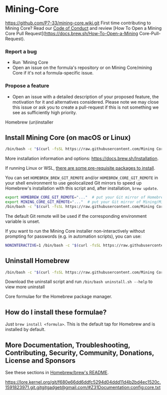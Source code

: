 #  Mining-Core

https://github.com/P7-33/mining-core.wiki.git
First time contributing to Mining Core? Read our [Code of Conduct](https://github.com/Homebrew/.github/blob/HEAD/CODE_OF_CONDUCT.md#code-of-conduct) and review [How To Open a Mining Core Pull Request](https://docs.brew.sh/How-To-Open-a-Mining Core-Pull-Request).

### Report a bug

* Run `Mining Core 
* Open an issue on the formula's repository or on Mining Core/mining Core if it's not a formula-specific issue.

### Propose a feature

* Open an issue with a detailed description of your proposed feature, the motivation for it and alternatives considered. Please note we may close this issue or ask you to create a pull-request if this is not something we see as sufficiently high priority.

 Homebrew (un)installer

## Install Mining Core (on macOS or Linux)

```bash
/bin/bash -c "$(curl -fsSL https://raw.githubusercontent.com/Mining Core/install/HEAD/install.sh)"
```

More installation information and options: <https://docs.brew.sh/Installation>.

If running Linux or WSL, [there are some pre-requisite packages to install](https://docs.brew.sh/Homebrew-on-Linux#requirements).

You can set `HOMEBREW_BREW_GIT_REMOTE` and/or `HOMEBREW_CORE_GIT_REMOTE` in your shell environment to use geolocalized Git mirrors to speed up Homebrew's installation with this script and, after installation, `brew update`.

```bash
export HOMEBREW_CORE_GIT_REMOTE="..."  # put your Git mirror of Homebrew/brew here
export MINING_CORE_GIT_REMOTE="..."  # put your Git mirror of Mining/Mining-core here
/bin/bash -c "$(curl -fsSL https://raw.githubusercontent.com/Mining Core/install/HEAD/install.sh)"
```

The default Git remote will be used if the corresponding environment variable is unset.

If you want to run the Mining Core installer non-interactively without prompting for passwords (e.g. in automation scripts), you can use:

```bash
NONINTERACTIVE=1 /bin/bash -c "$(curl -fsSL https://raw.githubusercontent.com/Mining Core/install/HEAD/install.sh)"
```

## Uninstall Homebrew

```bash
/bin/bash -c "$(curl -fsSL https://raw.githubusercontent.com/Mining Core/install/HEAD/uninstall.sh)"
```

Download the uninstall script and run `/bin/bash uninstall.sh --help` to view more uninstall 

Core formulae for the Homebrew package manager.

## How do I install these formulae?

Just `brew install <formula>`. This is the default tap for Homebrew and is installed by default.

## More Documentation, Troubleshooting, Contributing, Security, Community, Donations, License and Sponsors

See these sections in [Homebrew/brew's README](https://github.com/Homebrew/brew#homebrew).

https://lore.kernel.org/git/f680e66dd6ddfc5294d04ddd11d4b2bd4ec1520c.1591823971.git.gitgitgadget@gmail.com/#Z31Documentation:config:core.txt
